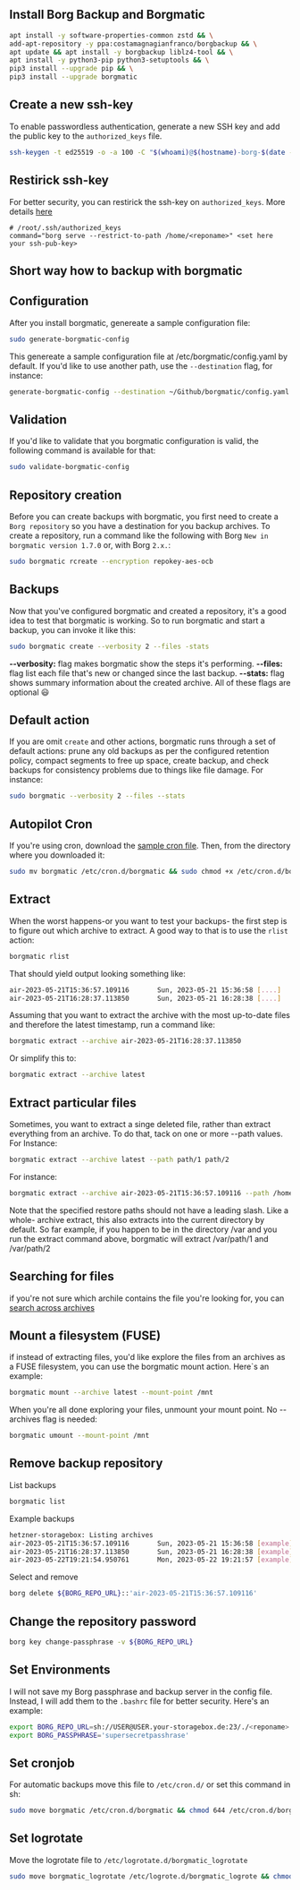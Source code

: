 ## Install Borg Backup and Borgmatic

```sh
apt install -y software-properties-common zstd && \
add-apt-repository -y ppa:costamagnagianfranco/borgbackup && \
apt update && apt install -y borgbackup liblz4-tool && \
apt install -y python3-pip python3-setuptools && \
pip3 install --upgrade pip && \
pip3 install --upgrade borgmatic
```

## Create a new ssh-key

To enable passwordless authentication, generate a new SSH key and add the public key to the `authorized_keys` file.

```sh
ssh-keygen -t ed25519 -o -a 100 -C "$(whoami)@$(hostname)-borg-$(date -I)" -f ~/.ssh/borg_id_ed25519
```

## Restirick ssh-key

For better security, you can restirick the ssh-key on `authorized_keys`.
More details [here](https://www.thomas-krenn.com/de/wiki/Ausf%C3%BChrbare_SSH-Kommandos_per_authorized_keys_einschr%C3%A4nken)

```shell
# /root/.ssh/authorized_keys
command="borg serve --restrict-to-path /home/<reponame>" <set here your ssh-pub-key>
```

## Short way how to backup with borgmatic

## Configuration

After you install borgmatic, genereate a sample configuration file:

```sh
sudo generate-borgmatic-config
```

This genereate a sample configuration file at /etc/borgmatic/config.yaml
by default. If you'd like to use another path, use the `--destination` flag, for instance:

```sh
generate-borgmatic-config --destination ~/Github/borgmatic/config.yaml
```

## Validation

If you'd like to validate that you borgmatic configuration is valid, the following command is available for that:

```sh
sudo validate-borgmatic-config
```

## Repository creation

Before you can create backups with borgmatic, you first need to create a `Borg repository` so you have a destination for you backup archives.
To create a repository, run a command like the following with Borg `New in borgmatic version 1.7.0` or, with Borg `2.x.`:

```sh
sudo borgmatic rcreate --encryption repokey-aes-ocb
```

## Backups

Now that you've configured borgmatic and created a repository, it's a good idea to test that borgmatic is working. So to run borgmatic and start a
backup, you can invoke it like this:

```sh
sudo borgmatic create --verbosity 2 --files -stats
```

**--verbosity:** flag makes borgmatic show the steps it's performing.
**--files:** flag list each file that's new or changed since the last backup.
**--stats:** flag shows summary information about the created archive. All of these flags are optional 😃

## Default action

If you are omit `create` and other actions, borgmatic runs through a set of default actions: prune any old backups as per the configured retention policy, compact
segments to free up space, create backup, and check backups for consistency problems due to things like file damage. For instance:

```sh
sudo borgmatic --verbosity 2 --files --stats
```

## Autopilot Cron

If you're using cron, download the [sample cron file](https://projects.torsion.org/borgmatic-collective/borgmatic/src/main/sample/cron/borgmatic). Then, from the
directory where you downloaded it:

```sh
sudo mv borgmatic /etc/cron.d/borgmatic && sudo chmod +x /etc/cron.d/borgmatic
```

## Extract

When the worst happens-or you want to test your backups- the first step is to figure out which archive to extract. A good way to that is to use the `rlist`
action:

```sh
borgmatic rlist
```

That should yield output looking something like:

```sh
air-2023-05-21T15:36:57.109116       Sun, 2023-05-21 15:36:58 [....]
air-2023-05-21T16:28:37.113850       Sun, 2023-05-21 16:28:38 [....]
```

Assuming that you want to extract the archive with the most up-to-date files and therefore the latest timestamp, run a command like:

```sh
borgmatic extract --archive air-2023-05-21T16:28:37.113850
```

Or simplify this to:

```sh
borgmatic extract --archive latest
```

## Extract particular files

Sometimes, you want to extract a singe deleted file, rather than extract everything from an archive. To do that, tack on one or more --path values. For Instance:

```sh
borgmatic extract --archive latest --path path/1 path/2
```

For instance:

```sh
borgmatic extract --archive air-2023-05-21T15:36:57.109116 --path /home/user/Github --verbosity 2
```

Note that the specified restore paths should not have a leading slash. Like a whole- archive extract, this also extracts into the current directory by default.
So far example, if you happen to be in the directory /var and you run the extract command above, borgmatic will extract /var/path/1 and /var/path/2

## Searching for files

if you're not sure which archile contains the file you're looking for, you can [search across archives](https://torsion.org/borgmatic/docs/how-to/inspect-your-backups/#searching-for-a-file)

## Mount a filesystem (FUSE)

if instead of extracting files, you'd like explore the files from an archives as a FUSE filesystem, you can use the borgmatic mount action. Here`s an example:

```sh
borgmatic mount --archive latest --mount-point /mnt
```

When you're all done exploring your files, unmount your mount point. No --archives flag is needed:

```sh
borgmatic umount --mount-point /mnt
```

## Remove backup repository

List backups

```sh
borgmatic list
```

Example backups

```sh
hetzner-storagebox: Listing archives
air-2023-05-21T15:36:57.109116       Sun, 2023-05-21 15:36:58 [example]
air-2023-05-21T16:28:37.113850       Sun, 2023-05-21 16:28:38 [example]
air-2023-05-22T19:21:54.950761       Mon, 2023-05-22 19:21:57 [example]
```

Select and remove

```sh
borg delete ${BORG_REPO_URL}::'air-2023-05-21T15:36:57.109116'
```

## Change the repository password

```sh
borg key change-passphrase -v ${BORG_REPO_URL}
```

## Set Environments

I will not save my Borg passphrase and backup server in the config file. Instead, I will add them to the `.bashrc` file for better security. Here's an example:

```sh
export BORG_REPO_URL=sh://USER@USER.your-storagebox.de:23/./<reponame>
export BORG_PASSPHRASE='supersecretpasshrase'
```

## Set cronjob

For automatic backups move this file to `/etc/cron.d/` or set this command in sh:

```sh
sudo move borgmatic /etc/cron.d/borgmatic && chmod 644 /etc/cron.d/borgmatic
```

## Set logrotate

Move the logrotate file to `/etc/logrotate.d/borgmatic_logrotate`

```sh
sudo move borgmatic_logrotate /etc/logrote.d/borgmatic_logrote && chmod 644 /etc/logrotate/borgmatic_logrotate
```
